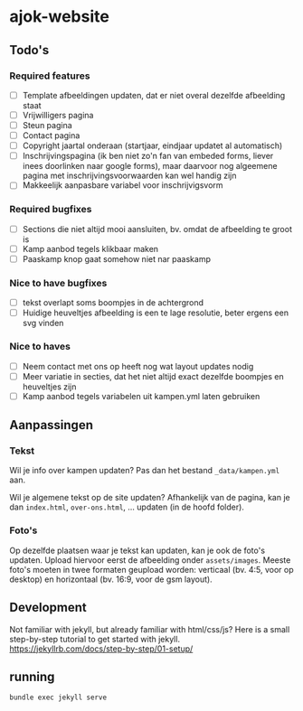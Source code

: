 # ajok-website
## Todo's
### Required features
- [ ] Template afbeeldingen updaten, dat er niet overal dezelfde afbeelding staat
- [ ] Vrijwilligers pagina
- [ ] Steun pagina
- [ ] Contact pagina
- [ ] Copyright jaartal onderaan (startjaar, eindjaar updatet al automatisch)
- [ ] Inschrijvingspagina (ik ben niet zo'n fan van embeded forms, liever inees doorlinken naar google forms), maar daarvoor nog algeemene pagina met inschrijvingsvoorwaarden kan wel handig zijn
- [ ] Makkeelijk aanpasbare variabel voor inschrijvigsvorm

### Required bugfixes
- [ ] Sections die niet altijd mooi aansluiten, bv. omdat de afbeelding te groot is
- [ ] Kamp aanbod tegels klikbaar maken
- [ ] Paaskamp knop gaat somehow niet nar paaskamp

### Nice to have bugfixes
- [ ] tekst overlapt soms boompjes in  de achtergrond
- [ ] Huidige heuveltjes afbeelding is een te lage resolutie, beter ergens een svg vinden

### Nice to haves
- [ ] Neem contact met ons op heeft nog wat layout updates nodig
- [ ] Meer variatie in secties, dat het niet altijd exact dezelfde boompjes en heuveltjes zijn
- [ ] Kamp aanbod tegels variabelen uit kampen.yml laten gebruiken

## Aanpassingen

### Tekst
Wil je info over kampen updaten? Pas dan het bestand `_data/kampen.yml` aan. 

Wil je algemene tekst op de site updaten? Afhankelijk van de pagina, kan je dan `index.html`, `over-ons.html`, ... updaten (in de hoofd folder).  

### Foto's
Op dezelfde plaatsen waar je tekst kan updaten, kan je ook de foto's updaten. Upload hiervoor eerst de afbeelding onder `assets/images`. Meeste foto's moeten in twee formaten geupload worden: verticaal (bv. 4:5, voor op desktop) en horizontaal (bv. 16:9, voor de gsm layout). 

## Development
Not familiar with jekyll, but already familiar with html/css/js? Here is a small step-by-step tutorial to get started with jekyll. https://jekyllrb.com/docs/step-by-step/01-setup/

## running
```
bundle exec jekyll serve
```